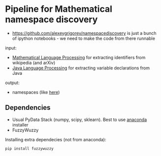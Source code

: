 # Pipeline for Mathematical namespace discovery

- https://github.com/alexeygrigorev/namespacediscovery is just a bunch of ipython notebooks - we need to make the code from there runnable

input:

- [Mathematical Language Processing](https://github.com/TU-Berlin/project-mlp) for extracting identifiers from wikipedia (and arXiv)
- [Java Language Processing](https://github.com/alexeygrigorev/JLP) for extracting variable declarations from Java

output:

- namespaces (like [here](http://0agr.ru/wiki/index.php/Discovered_namespaces))


## Dependencies 

* Usual PyData Stack (numpy, scipy, sklearn). Best to use [anaconda](http://docs.continuum.io/anaconda/install) installer 
* FuzzyWuzzy


Installing extra dependecies (not from anaconda): 

    pip install fuzzywuzzy
     